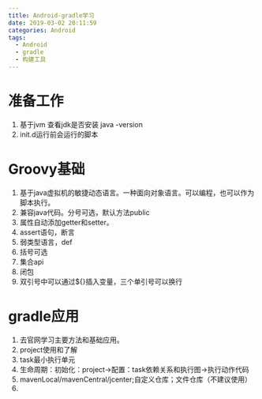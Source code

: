 ```yaml
---
title: Android-gradle学习
date: 2019-03-02 20:11:59
categories: Android
tags: 
  - Android
  - gradle
  - 构建工具
---
```


# 准备工作
1. 基于jvm 查看jdk是否安装 java -version
2. init.d运行前会运行的脚本
# Groovy基础
1. 基于java虚拟机的敏捷动态语言。一种面向对象语言。可以编程，也可以作为脚本执行。
2. 兼容java代码。分号可选，默认方法public
3. 属性自动添加getter和setter。
4. assert语句，断言
5. 弱类型语言，def
6. 括号可选
7. 集合api
8. 闭包
9. 双引号中可以通过${}插入变量，三个单引号可以换行
# gradle应用
1. 去官网学习主要方法和基础应用。
2. project使用和了解
3. task最小执行单元
4. 生命周期：初始化：project->配置：task依赖关系和执行图->执行动作代码
5. mavenLocal/mavenCentral/jcenter;自定义仓库；文件仓库（不建议使用）
6. 